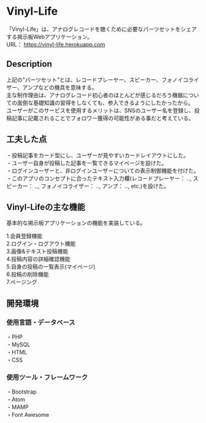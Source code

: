 # Vinyl-Life
「Vinyl-Life」は、アナログレコードを聴くために必要なパーツセットをシェアする掲示板Webアプリケーション。  
 URL： https://vinyl-life.herokuapp.com

## Description
上記の"パーツセット"とは、レコードプレーヤー、スピーカー、フォノイコライザー、アンプなどの機具を意味する。  
主な制作理由は、アナログレコード初心者のほとんどが感じるだろう機器についての面倒な基礎知識の習得をしなくても、参入できるようにしたかったから。  
ユーザーがこのサービスを使用するメリットは、SNSのユーザー名を登録し、投稿記事に記載されることでフォロワー獲得の可能性がある事だと考えている。

## 工夫した点
・投稿記事をカード型にし、ユーザーが見やすいカードレイアウトにした。  
・ユーザー自身が投稿した記事を一覧できるマイページを設けた。  
・ログインユーザーと、非ログインユーザーについての表示制御機能を付けた。  
・このアプリのコンセプトに合ったテキスト入力欄(レコードプレーヤー： .., スピーカー： .., フォノイコライザー： .., アンプ： .., etc.)を設けた。    

## Vinyl-Lifeの主な機能
基本的な掲示板アプリケーションの機能を実装している。  

 1.会員登録機能  
 2.ログイン・ログアウト機能  
 3.画像&テキスト投稿機能  
 4.投稿内容の詳細確認機能  
 5.自身の投稿の一覧表示(マイページ)  
 6.投稿の削除機能  
 7.ページング  

## 開発環境
### 使用言語・データベース
・PHP  
・MySQL  
・HTML  
・CSS  

### 使用ツール・フレームワーク
・Bootstrap  
・Atom  
・MAMP  
・Font Awesome  
